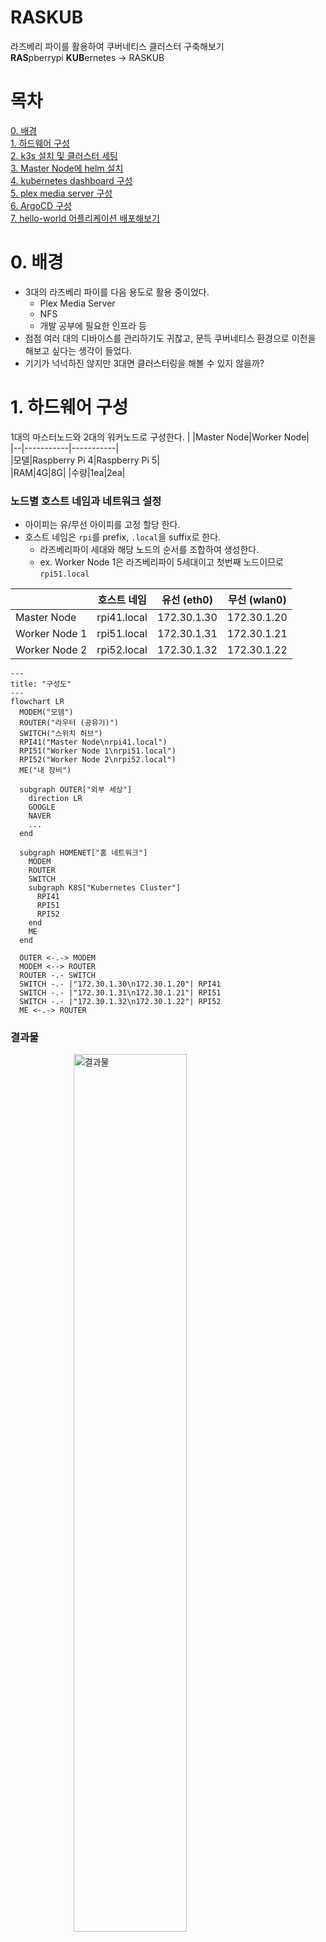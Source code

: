 # RASKUB

라즈베리 파이를 활용하여 쿠버네티스 클러스터 구축해보기  
**RAS**pberrypi **KUB**ernetes &rarr; RASKUB  

# 목차
[0. 배경](#0-배경)  
[1. 하드웨어 구성](#1-하드웨어-구성)  
[2. k3s 설치 및 클러스터 세팅](#2-k3s-설치-및-클러스터-세팅)  
[3. Master Node에 helm 설치](#3-master-node에-helm-설치)  
[4. kubernetes dashboard 구성](#4-kubernetes-dashboard-구성)  
[5. plex media server 구성](#5-plex-media-server-구성)  
[6. ArgoCD 구성](#6-argocd-구성)  
[7. hello-world 어플리케이션 배포해보기](#7-hello-world-어플리케이션-배포해보기)  


# 0. 배경
* 3대의 라즈베리 파이를 다음 용도로 활용 중이었다.
  * Plex Media Server
  * NFS
  * 개발 공부에 필요한 인프라 등
* 점점 여러 대의 디바이스를 관리하기도 귀찮고, 문득 쿠버네티스 환경으로 이전을 해보고 싶다는 생각이 들었다.
* 기기가 넉넉하진 않지만 3대면 클러스터링을 해볼 수 있지 않을까?  
  
  
# 1. 하드웨어 구성
1대의 마스터노드와 2대의 워커노드로 구성한다.
|  |Master Node|Worker Node|  
|--|-----------|-----------|  
|모델|Raspberry Pi 4|Raspberry Pi 5|  
|RAM|4G|8G|
|수량|1ea|2ea|

### 노드별 호스트 네임과 네트워크 설정
* 아이피는 유/무선 아이피를 고정 할당 한다.
* 호스트 네임은 ```rpi```를 prefix, ```.local```을 suffix로 한다.
  * 라즈베리파이 세대와 해당 노드의 순서를 조합하여 생성한다.
  * ex. Worker Node 1은 라즈베리파이 5세대이고 첫번째 노드이므로 ```rpi51.local```

|  |호스트 네임|유선 (eth0)|무선 (wlan0)|
|--|-------|---|---|
|Master Node|rpi41.local|172.30.1.30|172.30.1.20|
|Worker Node 1|rpi51.local|172.30.1.31|172.30.1.21|
|Worker Node 2|rpi52.local|172.30.1.32|172.30.1.22|

```mermaid
---
title: "구성도"
---
flowchart LR
  MODEM("모뎀")
  ROUTER("라우터 (공유기)")
  SWITCH("스위치 허브")
  RPI41("Master Node\nrpi41.local")
  RPI51("Worker Node 1\nrpi51.local")
  RPI52("Worker Node 2\nrpi52.local")
  ME("내 장비")

  subgraph OUTER["외부 세상"]
    direction LR
    GOOGLE
    NAVER
    ...
  end

  subgraph HOMENET["홈 네트워크"]
    MODEM
    ROUTER
    SWITCH
    subgraph K8S["Kubernetes Cluster"]
      RPI41
      RPI51
      RPI52
    end
    ME
  end

  OUTER <-.-> MODEM
  MODEM <--> ROUTER
  ROUTER -.- SWITCH
  SWITCH -.- |"172.30.1.30\n172.30.1.20"| RPI41
  SWITCH -.- |"172.30.1.31\n172.30.1.21"| RPI51
  SWITCH -.- |"172.30.1.32\n172.30.1.22"| RPI52
  ME <-.-> ROUTER
```
  
### 결과물
<img src="./images/hardware/cluster.png" style="display: block; margin: 0 auto" width="60%" title="결과물">  
  
     
# 2. k3s 설치 및 클러스터 세팅
### 공통 세팅
* cgroup 설정
  * 컨테이너별 리소스 사용 배분을 위해 설정한다.
    ```bash
    $ sudo vi /boot/firmware/cmdline.txt
    ... cgroup_enable=cpuset cgroup_memory=1 cgroup_enable=memory
    ```
* swap off
  * 디스크 I/O 성능 저하 발생
  * cgroup 외에도 메모리 관여 포인트가 늘어남
    ```bash
    # 임시 off
    $ sudo swapoff -a
    # 영원히 off
    $ sudo vi /etc/dphys-swapfile
    CONF_SWAPSIZE=0
    ```
* 일단 무선랜 사용 off
  ```bash
  # 리부팅마다 해줘야 함
  $ sudo ifconfig wlan0 down
  $ sudo rfkill block $WLAN_ID
  ```
* apt 업데이트 / 업그레이드
  ```bash
  $ sudo apt update
  $ sudo apt upgrade
  ```
* hostname 등록
  ```bash
  # /etc/hosts
  172.30.1.20     rpi41.local
  172.30.1.30     rpi41.local

  172.30.1.21     rpi51.local
  172.30.1.31     rpi51.local

  172.30.1.22     rpi52.local
  172.30.1.32     rpi52.local
  ```

---
### k3s 설치
* 여러 설치 옵션이 있지만, 일단 기본값으로 설치한다.
  * ingress controller나 flannel backend 등의 [옵션](https://docs.k3s.io/kr/installation/configuration)을 커스터마이징 할 수 있음

* Master Node (rpi41.local)
  ```bash
  $ curl -sfL https://get.k3s.io | sh -

  # 설치 완료 후 노드 토큰 조회
  $ sudo cat /var/lib/rancher/k3s/server/node-token
  K10251e60ba702f29456c2c2d49031a752f03eb6014b134dddc2c368d1b4bcb1c36::server:278c5377975fed99a9c7e142c75602b3
  ```

* Worker Node (rpi51.local, rpi52.local)
  ```bash
  $ sudo vi /etc/profile
  # k3s
  K3S_URL="https://rpi41.local:6443"
  K3S_TOKEN="K10251e60ba702f29456c2c2d49031a752f03eb6014b134dddc2c368d1b4bcb1c36::server:278c5377975fed99a9c7e142c75602b3"
  export K3S_URL
  export K3S_TOKEN

  $ curl -sfL https://get.k3s.io | K3S_URL=$K3S_URL K3S_TOKEN=$K3S_TOKEN sh -
  ```

# 3. Master Node에 helm 설치
* helm 설치
  * https://helm.sh/docs/intro/install/ 참고
    ```bash
    $ curl https://baltocdn.com/helm/signing.asc | gpg --dearmor | sudo tee /usr/share/keyrings/helm.gpg > /dev/null
    $ sudo apt-get install apt-transport-https --yes
    $ echo "deb [arch=$(dpkg --print-architecture) signed-by=/usr/share/keyrings/helm.gpg] https://baltocdn.com/helm/stable/debian/ all main" | sudo tee /etc/apt/sources.list.d/helm-stable-debian.list
    $ sudo apt-get update
    $ sudo apt-get install helm
    ```
* 이슈
  * k3s와 helm이 사용하는 설정파일 문제
    |  |k3s|helm|
    |--|---|----|
    |참조하는 설정파일|/etc/rancher/k3s/k3s.yaml|$HOME/.kube/config|
    * 사용자 권한으로 실행하는 경우
      * k3s이 참조하는 설정 파일은 읽기 권한이 없음
      * group-readable, world-readable 설정하면 보안 취약
      * helm이 참조하는 설정 파일에 k3s가 참조하는 설정파일을 복사하여 사용한다.
      * 다음 명령어로 readable 파일을 지정하여 실행이 가능
        ```bash
        $ helm --kubeconfig $KUBE_CONFIG_PATH [COMMAND]...
        ```
      * 또는 helm은 ```KUBECONFIG``` 환경변수를 인식하므로 ```bashrc``` 등에 넣어둔다.
        ```bash
        $ export KUBECONFIG=[CONFIG_PATH]
        ```
  * 내가 적용한 방법
    * 사용자의 경우 (설정이 변경될 때 마다 동기화가 필요함..)
      ```bash
      $ cp /etc/rancher/k3s/k3s.yaml $HOME/.kube/config
      $ echo 'export KUBECONFIG="$HOME/.kube/config"' >> ~/.bashrc 
      $ source ~/.bashrc
      ```
    * 관리자의 경우
      ```bash
      $ echo 'export KUBECONFIG="/etc/rancher/k3s/k3s.yaml"' >> ~/.bashrc 
      $ source ~/.bashrc
      ```

# 4. kubernetes dashboard 구성
Wrting...

# 5. plex media server 구성
Wrting...

# 6. ArgoCD 구성
Wrting...

# 7. hello-world 어플리케이션 배포해보기
Wrting...

